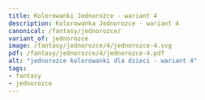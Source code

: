 ```yaml
---
title: Kolorowanki Jednorożce - wariant 4
description: Kolorowanka Jednorozce - wariant 4
canonical: /fantasy/jednorozce/
variant_of: jednorozce
image: /fantasy/jednorozce/4/jednorozce-4.svg
pdf: /fantasy/jednorozce/4/jednorozce-4.pdf
alt: "jednorozce kolorowanki dla dzieci - wariant 4"
tags:
- fantasy
- jednorozce
---
```

